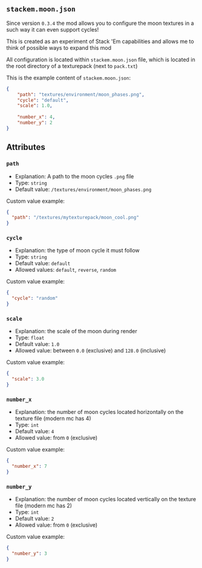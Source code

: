 ## `stackem.moon.json`

Since version `0.3.4` the mod allows you to configure the moon textures in a such way it can even support cycles!

This is created as an experiment of Stack 'Em capabilities and allows me to think of possible ways to expand this mod

All configuration is located within `stackem.moon.json` file, which is located in the root directory of a texturepack (next to `pack.txt`)

This is the example content of `stackem.moon.json`:
```json
{
	"path": "textures/environment/moon_phases.png",
	"cycle": "default",
	"scale": 1.0,
	
	"number_x": 4,
	"number_y": 2
}
```

## Attributes

### `path`
- Explanation: A path to the moon cycles `.png` file
- Type: `string`
- Default value: `/textures/environment/moon_phases.png`

Custom value example:
```json
{
  "path": "/textures/mytexturepack/moon_cool.png"
}
```

### `cycle`
- Explanation: the type of moon cycle it must follow
- Type: `string`
- Default value: `default`
- Allowed values: `default`, `reverse`, `random`

Custom value example:
```json
{
  "cycle": "random"
}
```

### `scale`
- Explanation: the scale of the moon during render
- Type: `float`
- Default value: `1.0`
- Allowed value: between `0.0` (exclusive) and `128.0` (inclusive)

Custom value example:
```json
{
  "scale": 3.0
}
```

### `number_x`
- Explanation: the number of moon cycles located horizontally on the texture file (modern mc has 4)
- Type: `int`
- Default value: `4`
- Allowed value: from `0` (exclusive)

Custom value example:
```json
{
  "number_x": 7
}
```

### `number_y`
- Explanation: the number of moon cycles located vertically on the texture file (modern mc has 2)
- Type: `int`
- Default value: `2`
- Allowed value: from `0` (exclusive)

Custom value example:
```json
{
  "number_y": 3
}
```